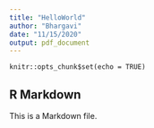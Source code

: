 ```yaml
---
title: "HelloWorld"
author: "Bhargavi"
date: "11/15/2020"
output: pdf_document
---
```


```{r setup, include=FALSE}
knitr::opts_chunk$set(echo = TRUE)
```

## R Markdown

This is a Markdown file. 